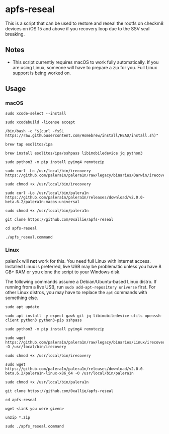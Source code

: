 # apfs-reseal

This is a script that can be used to restore and reseal the rootfs on checkm8 devices on iOS 15 and above if you recovery loop due to the SSV seal breaking.

## Notes
* This script currently requires macOS to work fully automatically. If you are using Linux, someone will have to prepare a zip for you. Full Linux support is being worked on.

## Usage

### macOS
```
sudo xcode-select --install

sudo xcodebuild -license accept

/bin/bash -c "$(curl -fsSL https://raw.githubusercontent.com/Homebrew/install/HEAD/install.sh)"

brew tap esolitos/ipa

brew install esolitos/ipa/sshpass libimobiledevice jq python3

sudo python3 -m pip install pyimg4 remotezip

sudo curl -Lo /usr/local/bin/irecovery https://github.com/palera1n/palera1n/raw/legacy/binaries/Darwin/irecovery

sudo chmod +x /usr/local/bin/irecovery

sudo curl -Lo /usr/local/bin/palera1n https://github.com/palera1n/palera1n/releases/download/v2.0.0-beta.6.2/palera1n-macos-universal

sudo chmod +x /usr/local/bin/palera1n

git clone https://github.com/0xallie/apfs-reseal

cd apfs-reseal

./apfs_reseal.command
```

### Linux
palen1x will **not** work for this. You need full Linux with internet access. Installed Linux is preferred, live USB may be problematic unless you have 8 GB+ RAM or you clone the script to your Windows disk.

The following commands assume a Debian/Ubuntu-based Linux distro. If running from a live USB, run `sudo add-apt-repository universe` first. For other Linux distros, you may have to replace the `apt` commands with something else.

```
sudo apt update

sudo apt install -y expect gawk git jq libimobiledevice-utils openssh-client python3 python3-pip sshpass

sudo python3 -m pip install pyimg4 remotezip

sudo wget https://github.com/palera1n/palera1n/raw/legacy/binaries/Linux/irecovery -O /usr/local/bin/irecovery

sudo chmod +x /usr/local/bin/irecovery

sudo wget https://github.com/palera1n/palera1n/releases/download/v2.0.0-beta.6.2/palera1n-linux-x86_64 -O /usr/local/bin/palera1n

sudo chmod +x /usr/local/bin/palera1n

git clone https://github.com/0xallie/apfs-reseal

cd apfs-reseal

wget <link you were given>

unzip *.zip

sudo ./apfs_reseal.command
```
